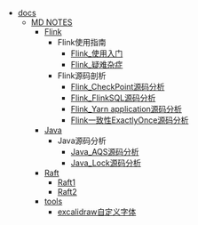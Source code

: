   - [docs](/docs/README.md)
    - [MD NOTES](/docs/MD-NOTES/README.md)
      - [Flink](/docs/MD-NOTES/Flink/README.md)
        - Flink使用指南
          - [Flink_使用入门](/docs/MD-NOTES/Flink/Flink使用指南/Flink_使用入门.md)
          - [Flink_疑难杂症](/docs/MD-NOTES/Flink/Flink使用指南/Flink_疑难杂症.md)
        - Flink源码剖析
          - [Flink_CheckPoint源码分析](/docs/MD-NOTES/Flink/Flink源码剖析/Flink_CheckPoint源码分析.md)
          - [Flink_FlinkSQL源码分析](/docs/MD-NOTES/Flink/Flink源码剖析/Flink_FlinkSQL源码分析.md)
          - [Flink_Yarn application源码分析](/docs/MD-NOTES/Flink/Flink源码剖析/Flink_Yarn-application源码分析.md)
          - [Flink一致性ExactlyOnce源码分析](/docs/MD-NOTES/Flink/Flink源码剖析/Flink一致性ExactlyOnce源码分析.md)
      - [Java](/docs/MD-NOTES/Java/README.md)
        - Java源码分析
          - [Java_AQS源码分析](/docs/MD-NOTES/Java/Java源码分析/Java_AQS源码分析.md)
          - [Java_Lock源码分析](/docs/MD-NOTES/Java/Java源码分析/Java_Lock源码分析.md)
      - [Raft](/docs/MD-NOTES/Raft/README.md)
        - [Raft1](/docs/MD-NOTES/Raft/Raft1.md)
        - [Raft2](/docs/MD-NOTES/Raft/Raft2.md)
      - [tools](/docs/MD-NOTES/tools/README.md)
        - [excalidraw自定义字体](/docs/MD-NOTES/tools/excalidraw自定义字体.md)
